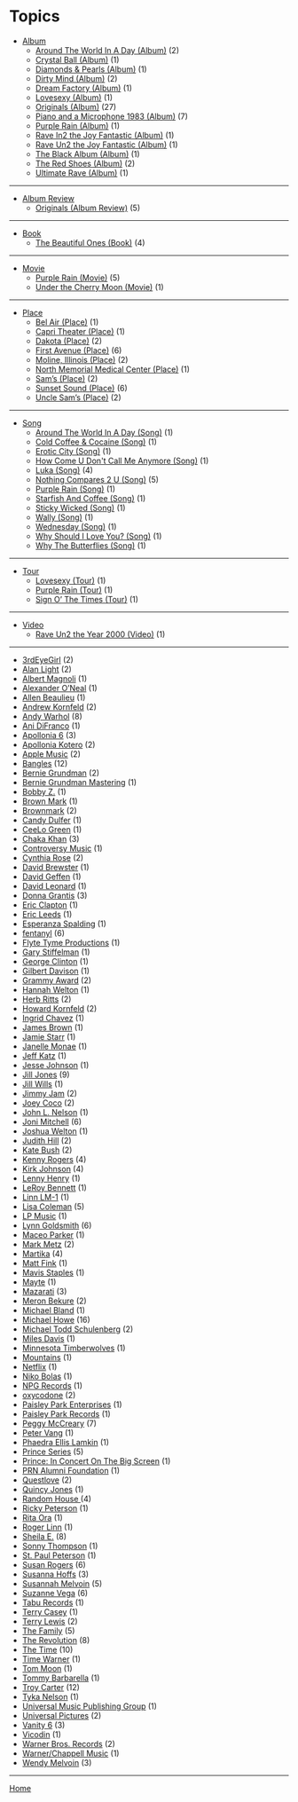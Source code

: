 # Topics

  * [Album](./album/)
     * [Around The World In A Day (Album)](./album/around-the-world-in-a-day/) (2)
     * [Crystal Ball (Album)](./album/crystal-ball/) (1)
     * [Diamonds & Pearls (Album)](./album/diamonds-pearls/) (1)
     * [Dirty Mind (Album)](./album/dirty-mind/) (2)
     * [Dream Factory (Album)](./album/dream-factory/) (1)
     * [Lovesexy (Album)](./album/lovesexy/) (1)
     * [Originals (Album)](./album/originals/) (27)
     * [Piano and a Microphone 1983 (Album)](./album/piano-and-a-microphone-1983/) (7)
     * [Purple Rain (Album)](./album/purple-rain/) (1)
     * [Rave In2 the Joy Fantastic (Album)](./album/rave-in2-the-joy-fantastic/) (1)
     * [Rave Un2 the Joy Fantastic (Album)](./album/rave-un2-the-joy-fantastic/) (1)
     * [The Black Album (Album)](./album/the-black-album/) (1)
     * [The Red Shoes (Album)](./album/the-red-shoes/) (2)
     * [Ultimate Rave (Album)](./album/ultimate-rave/) (1)


----


  * [Album Review](./album-review/)
     * [Originals (Album Review)](./album-review/originals/) (5)


----


  * [Book](./book/)
     * [The Beautiful Ones (Book)](./book/the-beautiful-ones/) (4)


----


  * [Movie](./movie/)
     * [Purple Rain (Movie)](./movie/purple-rain/) (5)
     * [Under the Cherry Moon (Movie)](./movie/under-the-cherry-moon/) (1)


----


  * [Place](./place/)
     * [Bel Air (Place)](./place/bel-air/) (1)
     * [Capri Theater  (Place)](./place/capri-theater/) (1)
     * [Dakota (Place)](./place/dakota/) (2)
     * [First Avenue (Place)](./place/first-avenue/) (6)
     * [Moline, Illinois (Place)](./place/moline-illinois/) (2)
     * [North Memorial Medical Center (Place)](./place/north-memorial-medical-center/) (1)
     * [Sam’s (Place)](./place/sam-s/) (2)
     * [Sunset Sound (Place)](./place/sunset-sound/) (6)
     * [Uncle Sam’s (Place)](./place/uncle-sam-s/) (2)


----


  * [Song](./song/)
     * [Around The World In A Day (Song)](./song/around-the-world-in-a-day/) (1)
     * [Cold Coffee & Cocaine (Song)](./song/cold-coffee-cocaine/) (1)
     * [Erotic City (Song)](./song/erotic-city/) (1)
     * [How Come U Don't Call Me Anymore (Song)](./song/how-come-u-don-t-call-me-anymore/) (1)
     * [Luka (Song)](./song/luka/) (4)
     * [Nothing Compares 2 U (Song)](./song/nothing-compares-2-u/) (5)
     * [Purple Rain (Song)](./song/purple-rain/) (1)
     * [Starfish And Coffee (Song)](./song/starfish-and-coffee/) (1)
     * [Sticky Wicked (Song)](./song/sticky-wicked/) (1)
     * [Wally (Song)](./song/wally/) (1)
     * [Wednesday (Song)](./song/wednesday/) (1)
     * [Why Should I Love You? (Song)](./song/why-should-i-love-you/) (1)
     * [Why The Butterflies (Song)](./song/why-the-butterflies/) (1)


----


  * [Tour](./tour/)
     * [Lovesexy (Tour)](./tour/lovesexy/) (1)
     * [Purple Rain (Tour)](./tour/purple-rain/) (1)
     * [Sign O’ The Times (Tour)](./tour/sign-o-the-times/) (1)


----


  * [Video](./video/)
     * [Rave Un2 the Year 2000 (Video)](./video/rave-un2-the-year-2000/) (1)

----

  * [3rdEyeGirl](./3rdeyegirl/) (2)
  * [Alan Light](./alan-light/) (2)
  * [Albert Magnoli](./albert-magnoli/) (1)
  * [Alexander O’Neal](./alexander-o-neal/) (1)
  * [Allen Beaulieu](./allen-beaulieu/) (1)
  * [Andrew Kornfeld](./andrew-kornfeld/) (2)
  * [Andy Warhol](./andy-warhol/) (8)
  * [Ani DiFranco](./ani-difranco/) (1)
  * [Apollonia 6](./apollonia-6/) (3)
  * [Apollonia Kotero](./apollonia-kotero/) (2)
  * [Apple Music](./apple-music/) (2)
  * [Bangles](./bangles/) (12)
  * [Bernie Grundman](./bernie-grundman/) (2)
  * [Bernie Grundman Mastering](./bernie-grundman-mastering/) (1)
  * [Bobby Z.](./bobby-z/) (1)
  * [Brown Mark](./brown-mark/) (1)
  * [Brownmark](./brownmark/) (2)
  * [Candy Dulfer](./candy-dulfer/) (1)
  * [CeeLo Green](./ceelo-green/) (1)
  * [Chaka Khan](./chaka-khan/) (3)
  * [Controversy Music](./controversy-music/) (1)
  * [Cynthia Rose](./cynthia-rose/) (2)
  * [David Brewster](./david-brewster/) (1)
  * [David Geffen](./david-geffen/) (1)
  * [David Leonard](./david-leonard/) (1)
  * [Donna Grantis](./donna-grantis/) (3)
  * [Eric Clapton](./eric-clapton/) (1)
  * [Eric Leeds](./eric-leeds/) (1)
  * [Esperanza Spalding](./esperanza-spalding/) (1)
  * [fentanyl](./fentanyl/) (6)
  * [Flyte Tyme Productions](./flyte-tyme-productions/) (1)
  * [Gary Stiffelman](./gary-stiffelman/) (1)
  * [George Clinton](./george-clinton/) (1)
  * [Gilbert Davison](./gilbert-davison/) (1)
  * [Grammy Award](./grammy-award/) (2)
  * [Hannah Welton](./hannah-welton/) (1)
  * [Herb Ritts](./herb-ritts/) (2)
  * [Howard Kornfeld](./howard-kornfeld/) (2)
  * [Ingrid Chavez](./ingrid-chavez/) (1)
  * [James Brown](./james-brown/) (1)
  * [Jamie Starr](./jamie-starr/) (1)
  * [Janelle Monae](./janelle-monae/) (1)
  * [Jeff Katz](./jeff-katz/) (1)
  * [Jesse Johnson](./jesse-johnson/) (1)
  * [Jill Jones](./jill-jones/) (9)
  * [Jill Wills](./jill-wills/) (1)
  * [Jimmy Jam](./jimmy-jam/) (2)
  * [Joey Coco](./joey-coco/) (2)
  * [John L. Nelson](./john-l-nelson/) (1)
  * [Joni Mitchell](./joni-mitchell/) (6)
  * [Joshua Welton](./joshua-welton/) (1)
  * [Judith Hill](./judith-hill/) (2)
  * [Kate Bush](./kate-bush/) (2)
  * [Kenny Rogers](./kenny-rogers/) (4)
  * [Kirk Johnson](./kirk-johnson/) (4)
  * [Lenny Henry](./lenny-henry/) (1)
  * [LeRoy Bennett](./leroy-bennett/) (1)
  * [Linn LM-1](./linn-lm-1/) (1)
  * [Lisa Coleman](./lisa-coleman/) (5)
  * [LP Music](./lp-music/) (1)
  * [Lynn Goldsmith](./lynn-goldsmith/) (6)
  * [Maceo Parker](./maceo-parker/) (1)
  * [Mark Metz](./mark-metz/) (2)
  * [Martika](./martika/) (4)
  * [Matt Fink](./matt-fink/) (1)
  * [Mavis Staples](./mavis-staples/) (1)
  * [Mayte](./mayte/) (1)
  * [Mazarati](./mazarati/) (3)
  * [Meron Bekure](./meron-bekure/) (2)
  * [Michael Bland](./michael-bland/) (1)
  * [Michael Howe](./michael-howe/) (16)
  * [Michael Todd Schulenberg](./michael-todd-schulenberg/) (2)
  * [Miles Davis](./miles-davis/) (1)
  * [Minnesota Timberwolves](./minnesota-timberwolves/) (1)
  * [Mountains](./mountains/) (1)
  * [Netflix](./netflix/) (1)
  * [Niko Bolas](./niko-bolas/) (1)
  * [NPG Records](./npg-records/) (1)
  * [oxycodone](./oxycodone/) (2)
  * [Paisley Park Enterprises](./paisley-park-enterprises/) (1)
  * [Paisley Park Records](./paisley-park-records/) (1)
  * [Peggy McCreary](./peggy-mccreary/) (7)
  * [Peter Vang](./peter-vang/) (1)
  * [Phaedra Ellis Lamkin](./phaedra-ellis-lamkin/) (1)
  * [Prince Series](./prince-series/) (5)
  * [Prince: In Concert On The Big Screen](./prince-in-concert-on-the-big-screen/) (1)
  * [PRN Alumni Foundation](./prn-alumni-foundation/) (1)
  * [Questlove](./questlove/) (2)
  * [Quincy Jones](./quincy-jones/) (1)
  * [Random House ](./random-house/) (4)
  * [Ricky Peterson](./ricky-peterson/) (1)
  * [Rita Ora](./rita-ora/) (1)
  * [Roger Linn](./roger-linn/) (1)
  * [Sheila E.](./sheila-e/) (8)
  * [Sonny Thompson](./sonny-thompson/) (1)
  * [St. Paul Peterson](./st-paul-peterson/) (1)
  * [Susan Rogers](./susan-rogers/) (6)
  * [Susanna Hoffs](./susanna-hoffs/) (3)
  * [Susannah Melvoin](./susannah-melvoin/) (5)
  * [Suzanne Vega](./suzanne-vega/) (6)
  * [Tabu Records](./tabu-records/) (1)
  * [Terry Casey](./terry-casey/) (1)
  * [Terry Lewis](./terry-lewis/) (2)
  * [The Family](./the-family/) (5)
  * [The Revolution](./the-revolution/) (8)
  * [The Time](./the-time/) (10)
  * [Time Warner](./time-warner/) (1)
  * [Tom Moon](./tom-moon/) (1)
  * [Tommy Barbarella](./tommy-barbarella/) (1)
  * [Troy Carter](./troy-carter/) (12)
  * [Tyka Nelson](./tyka-nelson/) (1)
  * [Universal Music Publishing Group](./universal-music-publishing-group/) (1)
  * [Universal Pictures](./universal-pictures/) (2)
  * [Vanity 6](./vanity-6/) (3)
  * [Vicodin](./vicodin/) (1)
  * [Warner Bros. Records](./warner-bros-records/) (2)
  * [Warner/Chappell Music](./warner-chappell-music/) (1)
  * [Wendy Melvoin](./wendy-melvoin/) (3)

----

[Home](../)
